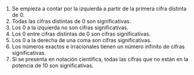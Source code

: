 1. Se empieza a contar por la izquierda a partir de la primera cifra distinta de 0.
2. Todas las cifras distintas de 0 son significativas.
3. Los 0 a la izquierda no son cifras significativas.
4. Los 0 entre cifras distintas de 0 son cifras significativas.
5. Los 0 a la derecha de una coma son cifras significativas.
6. Los números exactos e irracionales tienen un número infinito de cifras significativas.
7. Si se presenta en notación científica, todas las cifras que no están en la potencia de 10 son significativas. 
